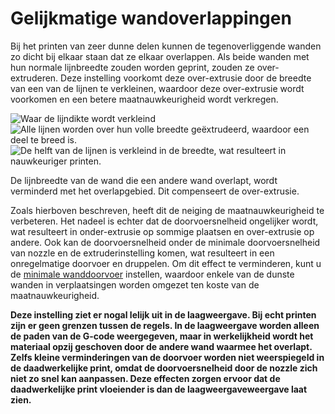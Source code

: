 Gelijkmatige wandoverlappingen
====
Bij het printen van zeer dunne delen kunnen de tegenoverliggende wanden zo dicht bij elkaar staan dat ze elkaar overlappen. Als beide wanden met hun normale lijnbreedte zouden worden geprint, zouden ze over-extruderen. Deze instelling voorkomt deze over-extrusie door de breedte van een van de lijnen te verkleinen, waardoor deze over-extrusie wordt voorkomen en een betere maatnauwkeurigheid wordt verkregen.

![Waar de lijndikte wordt verkleind](../../../articles/images/travel_compensate_overlapping_walls_enabled_schematic.svg)
![Alle lijnen worden over hun volle breedte geëxtrudeerd, waardoor een deel te breed is.](../../../articles/images/travel_compensate_overlapping_walls_enabled_disabled.png)
![De helft van de lijnen is verkleind in de breedte, wat resulteert in nauwkeuriger printen.](../../../articles/images/travel_compensate_overlapping_walls_enabled_enabled.png)

De lijnbreedte van de wand die een andere wand overlapt, wordt verminderd met het overlapgebied. Dit compenseert de over-extrusie.

Zoals hierboven beschreven, heeft dit de neiging de maatnauwkeurigheid te verbeteren. Het nadeel is echter dat de doorvoersnelheid ongelijker wordt, wat resulteert in onder-extrusie op sommige plaatsen en over-extrusie op andere. Ook kan de doorvoersnelheid onder de minimale doorvoersnelheid van nozzle en de extruderinstelling komen, wat resulteert in een onregelmatige doorvoer en druppelen. Om dit effect te verminderen, kunt u de [minimale wanddoorvoer](wall_min_flow.md) instellen, waardoor enkele van de dunste wanden in verplaatsingen worden omgezet ten koste van de maatnauwkeurigheid.

**Deze instelling ziet er nogal lelijk uit in de laagweergave. Bij echt printen zijn er geen grenzen tussen de regels. In de laagweergave worden alleen de paden van de G-code weergegeven, maar in werkelijkheid wordt het materiaal opzij geschoven door de andere wand waarmee het overlapt. Zelfs kleine verminderingen van de doorvoer worden niet weerspiegeld in de daadwerkelijke print, omdat de doorvoersnelheid door de nozzle zich niet zo snel kan aanpassen. Deze effecten zorgen ervoor dat de daadwerkelijke print vloeiender is dan de laagweergaveweergave laat zien.**